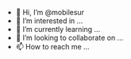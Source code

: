 - 👋 Hi, I’m @mobilesur
- 👀 I’m interested in ...
- 🌱 I’m currently learning ...
- 💞️ I’m looking to collaborate on ...
- 📫 How to reach me ...

<!---
mobilesur/mobilesur is a ✨ special ✨ repository because its `README.md` (this file) appears on your GitHub profile.
You can click the Preview link to take a look at your changes.
--->
